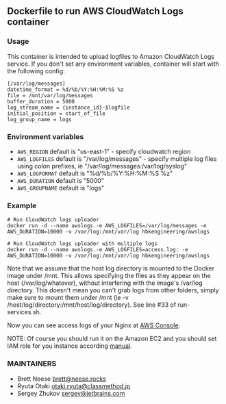 ## Dockerfile to run AWS CloudWatch Logs container

### Usage

This container is intended to upload logfiles to Amazon CloudWatch Logs service.
If you don't set any environment variables, container will start with the following config:

```
[/var/log/messages]
datetime_format = %d/%b/%Y:%H:%M:%S %z
file = /mnt/var/log/messages
buffer_duration = 5000
log_stream_name = {instance_id}-$logfile
initial_position = start_of_file
log_group_name = logs
```

### Environment variables

* `AWS_REGION` default is "us-east-1" - specify cloudwatch region
* `AWS_LOGFILES` default is "/var/log/messages" - specify multiple log files using colon prefixes, ie "/var/log/messages:/var/log/syslog"
* `AWS_LOGFORMAT` default is "%d/%b/%Y:%H:%M:%S %z"
* `AWS_DURATION` default is "5000"
* `AWS_GROUPNAME` default is "logs"

### Example

```
# Run CloudWatch logs uploader
docker run -d --name awslogs -e AWS_LOGFILES=/var/log/messages -e AWS_DURATION=10000 -v /var/log:/mnt/var/log hbkengineering/awslogs

# Run CloudWatch logs uploader with multiple logs
docker run -d --name awslogs -e AWS_LOGFILES=access.log: -e AWS_DURATION=10000 -v /var/log:/mnt/var/log hbkengineering/awslogs

```

Note that we assume that the host log directory is mounted to the Docker image under /mnt. This allows specifying the files as they appear on the host (/var/log/whatever),
without interfering with the image's /var/log directory. This doesn't mean you can't grab logs from other folders, simply make sure to mount 
them under /mnt (ie -v /host/log/directory:/mnt/host/log/directory). See line #33 of run-services.sh.

Now you can see access logs of your Nginx at [AWS Console](https://console.aws.amazon.com/cloudwatch/home?region=us-east-1#logs:). 

NOTE: Of course you should run it on the Amazon EC2 and you should set IAM role for you instance according [manual](http://docs.aws.amazon.com/AmazonCloudWatch/latest/DeveloperGuide/QuickStartEC2Instance.html).

### MAINTAINERS

* Brett Neese <brett@neese.rocks>
* Ryuta Otaki <otaki.ryuta@classmethod.jp>
* Sergey Zhukov <sergey@jetbrains.com>
